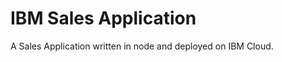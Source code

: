 IBM Sales Application
================================================================================

A Sales Application written in node and deployed on IBM Cloud.
